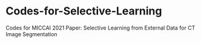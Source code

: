 # Codes-for-Selective-Learning
Codes for MICCAI 2021 Paper: Selective Learning from External Data for CT Image Segmentation
